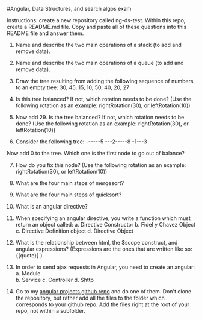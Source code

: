 #Angular, Data Structures, and search algos exam

Instructions: create a new repository called ng-ds-test. Within this repo, create a README.md file. Copy and paste all of these questions into this README file and answer them.

1. Name and describe the two main operations of a stack (to add and remove data).


2. Name and describe the two main operations of a queue (to add and remove data).

3. Draw the tree resulting from adding the following sequence of numbers to an empty tree: 30, 45, 15, 10, 50, 40, 20, 27


4. Is this tree balanced? If not, which rotation needs to be done? (Use the following rotation as an example: rightRotation(30), or leftRotation(10))


5. Now add 29. Is the tree balanced? If not, which rotation needs to be done? (Use the following rotation as an example: rightRotation(30), or leftRotation(10))

6. Consider the following tree:
------5
---2-----8
-1---3


Now add 0 to the tree. Which one is the first node to go out of balance?


7. How do you fix this node? (Use the following rotation as an example: rightRotation(30), or leftRotation(10))

8. What are the four main steps of mergesort?

9. What are the four main steps of quicksort?

8. What is an angular directive?

9. When specifying an angular directive, you write a function which must return an object called:
a. Directive Constructor
b. Fidel y Chavez Object
c. Directive Definition object
d. Directive Object

10. What is the relationship between html, the $scope construct, and angular expressions? (Expressions are the ones that are written like so: {{quote}} ).

11. In order to send ajax requests in Angular, you need to create an angular:
a. Module  
b. Service
c. Controller
d. $http

12. Go to my [angular projects github repo](https://github.com/Swolebrain/ng-starter-projects) and do one of them. Don't clone the repository, but rather add all the files to the folder which corresponds to your github repo. Add the files right at the root of your repo, not within a subfolder.
